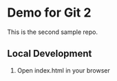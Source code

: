 # Demo for Git 2

This is the second sample repo.
## Local Development
1. Open index.html in your browser